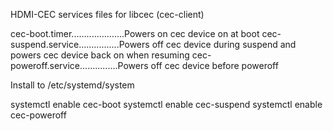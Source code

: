 HDMI-CEC services files for libcec (cec-client)

cec-boot.timer.....................Powers on cec device on at boot
cec-suspend.service................Powers off cec device during suspend and powers cec device back on when resuming
cec-poweroff.service...............Powers off cec device before poweroff

Install to /etc/systemd/system

systemctl enable cec-boot
systemctl enable cec-suspend
systemctl enable cec-poweroff
